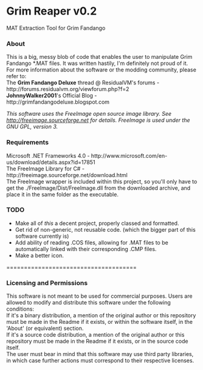 Grim Reaper v0.2
===============

MAT Extraction Tool for Grim Fandango

<h3>About</h3>
This is a big, messy blob of code that enables the user to manipulate Grim Fandango *.MAT files. It was written hastily, I'm definitely not proud of it.<br />
For more information about the software or the modding community, please refer to: <br />
The <b>Grim Fandango Deluxe</b> thread @ ResidualVM's forums - http://forums.residualvm.org/viewforum.php?f=2<br />
<b>JohnnyWalker2001</b>'s Official Blog - http://grimfandangodeluxe.blogspot.com <br />

<i>This software uses the FreeImage open source image library. See http://freeimage.sourceforge.net for details.
FreeImage is used under the GNU GPL, version 3.</i>

<h3>Requirements</h3>
Microsoft .NET Frameworks 4.0 - http://www.microsoft.com/en-us/download/details.aspx?id=17851<br />
The FreeImage Library for C# - http://freeimage.sourceforge.net/download.html <br /> The FreeImage wrapper is included within this project, so you'll only have to get the ./FreeImage/Dist/FreeImage.dll from the downloaded archive, and place it in the same folder as the executable.

<h3>TODO</h3>
<ul>
<li>Make all of <i>this</i> a decent project, properly classed and formatted.</li>
<li>Get rid of non-generic, not reusable code. (which the bigger part of this software currently is) </li>
<li>Add ability of reading .COS files, allowing for .MAT files to be automatically linked with their corresponding .CMP files. </li>
<li>Make a better icon.</li>
</ul>


=====================================
<h3>Licensing and Permissions</h3>
This software is not meant to be used for commercial purposes. Users are allowed to modify and distribute this software under the following conditions:<br />
If it's a binary distribution, a mention of the original author or this repository must be made in the Readme if it exists, or within the software itself, in the 'About' (or equivalent) section.<br />
If it's a source code distribution, a mention of the original author or this repository must be made in the Readme if it exists, or in the source code itself.<br />
The user must bear in mind that this software may use third party libraries, in which case further actions must correspond to their respective licenses.
